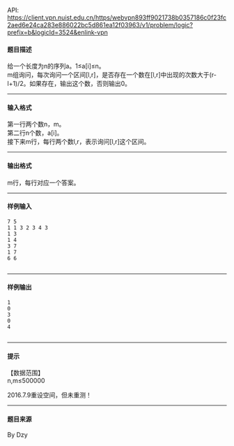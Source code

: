 API: https://client.vpn.nuist.edu.cn/https/webvpn893ff9021738b0357186c0f23fc2aed6e24ca283e886022bc5d861ea12f03963/v1/problem/logic?prefix=b&logicId=3524&enlink-vpn

#### 题目描述

给一个长度为n的序列a。1≤a\[i\]≤n。  
m组询问，每次询问一个区间\[l,r\]，是否存在一个数在\[l,r\]中出现的次数大于(r-l+1)/2。如果存在，输出这个数，否则输出0。

---

#### 输入格式

第一行两个数n，m。  
第二行n个数，a\[i\]。  
接下来m行，每行两个数l,r，表示询问\[l,r\]这个区间。

---

#### 输出格式

m行，每行对应一个答案。

---

#### 样例输入
```
7 5
1 1 3 2 3 4 3
1 3
1 4
3 7
1 7
6 6


```

---

#### 样例输出
```
1
0
3
0
4


```

---

#### 提示

【数据范围】  
n,m≤500000

2016.7.9重设空间，但未重测！

---

#### 题目来源

By Dzy